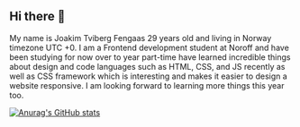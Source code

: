 ## Hi there 👋 

My name is Joakim Tviberg Fengaas 29 years old and living in Norway timezone UTC +0. I am a Frontend development student at Noroff and have been studying for now over to year part-time have learned incredible things about design and code languages such as HTML, CSS, and JS recently as well as CSS framework which is interesting and makes it easier to design a website responsive. I am looking forward to learning more things this year too.     

[![Anurag's GitHub stats](https://github-readme-stats.vercel.app/api?username=joakimtvibergfengås)](https://github.com/anuraghazra/github-readme-stats)
